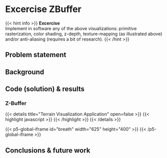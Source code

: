 # Excercise ZBuffer

{{< hint info >}}
**Excercise**  
Implement in software any of the above visualizations: primitive rasterization, color shading, z-depth, texture-mapping (as illustrated above) and/or anti-aliasing (requires a bit of research).
{{< /hint >}}

## Problem statement


## Background


## Code (solution) & results

### Z-Buffer
{{< details title="Terrain Visualization Application" open=false >}}
{{< highlight javascript >}}
{{< /highlight >}}
{{< /details >}}


{{< p5-global-iframe id="breath" width="625" height="400" >}}
{{< /p5-global-iframe >}}

## Conclusions & future work